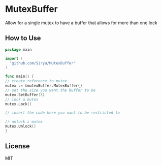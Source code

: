 # MutexBuffer
Allow for a single mutex to have a buffer that allows for more than one lock


## How to Use
```go
package main

import (
  "github.com/Siryu/MutexBuffer"
)

func main() {
// create reference to mutex
mutex := &mutexBuffer.MutexBuffer{}
// set the size you want the buffer to be
mutex.SetBuffer(3)
// lock a mutex
mutex.Lock()

// insert the code here you want to be restricted to

// unlock a mutex
mutex.Unlock()
}
```

## License

MIT
